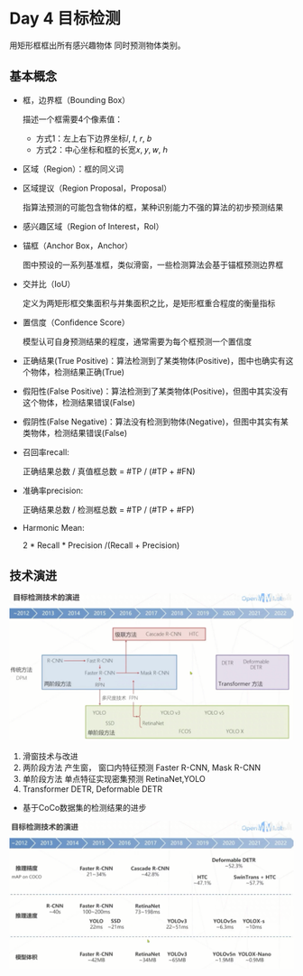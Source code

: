 # Day 4 目标检测

用矩形框框出所有感兴趣物体 同时预测物体类别。

## 基本概念
- 框，边界框（Bounding Box）

  描述一个框需要4个像素值：
  - 方式1：左上右下边界坐标𝑙, 𝑡, 𝑟, 𝑏
  - 方式2：中心坐标和框的长宽𝑥, 𝑦, 𝑤, ℎ
- 区域（Region）：框的同义词
- 区域提议（Region Proposal，Proposal）

  指算法预测的可能包含物体的框，某种识别能力不强的算法的初步预测结果
- 感兴趣区域（Region of Interest，RoI）
- 锚框（Anchor Box，Anchor）

  图中预设的一系列基准框，类似滑窗，一些检测算法会基于锚框预测边界框
- 交并比（IoU）

  定义为两矩形框交集面积与并集面积之比，是矩形框重合程度的衡量指标
- 置信度（Confidence Score）

  模型认可自身预测结果的程度，通常需要为每个框预测一个置信度
- 正确结果(True Positive)：算法检测到了某类物体(Positive)，图中也确实有这个物体，检测结果正确(True)
- 假阳性(False Positive)：算法检测到了某类物体(Positive)，但图中其实没有这个物体，检测结果错误(False)
- 假阴性(False Negative)：算法没有检测到物体(Negative)，但图中其实有某类物体，检测结果错误(False)
- 召回率recall: 

  正确结果总数 / 真值框总数 = #TP / (#TP + #FN)
- 准确率precision:

  正确结果总数 / 检测框总数 = #TP / (#TP + #FP)
- Harmonic Mean:

  2 * Recall * Precision /(Recall + Precision)

## 技术演进
![detection tech progress](img/detection_tech.png)
1. 滑窗技术与改进
2. 两阶段方法
   产生窗， 窗口内特征预测
   Faster R-CNN, Mask R-CNN
3. 单阶段方法
   单点特征实现密集预测
   RetinaNet,YOLO
4. Transformer
   DETR, Deformable DETR


- 基于CoCo数据集的检测结果的进步

![detection results progress](img/detection_results.png)
